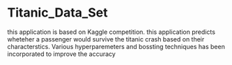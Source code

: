 # Titanic_Data_Set
this application is based on Kaggle competition. this application predicts wheteher a passenger would survive the titanic crash based on their characterstics. Various hyperparemeters and bossting techniques has been incorporated to improve the accuracy
